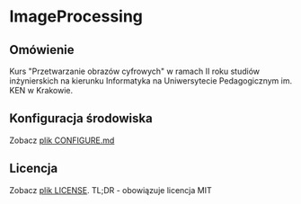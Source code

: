 # ImageProcessing

## Omówienie

Kurs "Przetwarzanie obrazów cyfrowych" w ramach II roku studiów inżynierskich na kierunku Informatyka na Uniwersytecie Pedagogicznym im. KEN w Krakowie.

## Konfiguracja środowiska
Zobacz [plik CONFIGURE.md](../blob/master/CONFIGURE.md)

## Licencja
Zobacz [plik LICENSE](../blob/master/LICENSE). TL;DR - obowiązuje licencja MIT